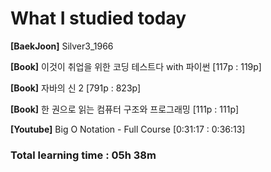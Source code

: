 <h1>What I studied today</h1>

<strong>[BaekJoon]</strong> Silver3_1966

<strong>[Book]</strong> 이것이 취업을 위한 코딩 테스트다 with 파이썬 [117p : 119p]

<strong>[Book]</strong> 자바의 신 2 [791p : 823p]

<strong>[Book]</strong> 한 권으로 읽는 컴퓨터 구조와 프로그래밍 [111p : 111p]

<strong>[Youtube]</strong> Big O Notation - Full Course [0:31:17 : 0:36:13]

<h3>Total learning time : 05h 38m</h3>

